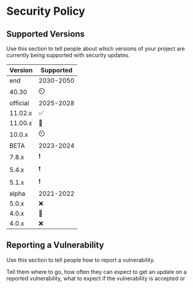 # Security Policy

## Supported Versions

Use this section to tell people about which versions of your project are
currently being supported with security updates.

| Version|   Supported        |
| -----  |     ----          |
| end    |     2030-2050       |
| 40.30  |       ⏲️           |
|official|      2025-2028      |
| 11.02.x  | :white_check_mark: |
| 11.00.x  |       🛑           |
| 10.0.x |       ⏲️           |
|  BETA  |     2023-2024      | 
| 7.8.x  | :exclamation: |
| 5.4.x  | :exclamation:  |
| 5.1.x  | :exclamation:      |
| alpha  |     2021-2022       | 
| 5.0.x  |       :x:            |
| 4.0.x  |         🛑           |
| 4.0.x  | :x:                 |

## Reporting a Vulnerability 

Use this section to tell people how to report a vulnerability.

Tell them where to go, how often they can expect to get an update on a
reported vulnerability, what to expect if the vulnerability is accepted or
